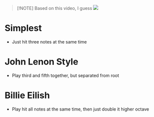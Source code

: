 
> [!NOTE] Based on this video, I guess
> ![](https://www.youtube.com/watch?v=7kgH0OFbnyo&list=TLPQMDEwMTIwMjXp2pjHrqGfzQ)

# Simplest
- Just hit three notes at the same time

# John Lenon Style
- Play third and fifth together, but separated from root

# Billie Eilish
- Play hit all notes at the same time, then just double it higher octave